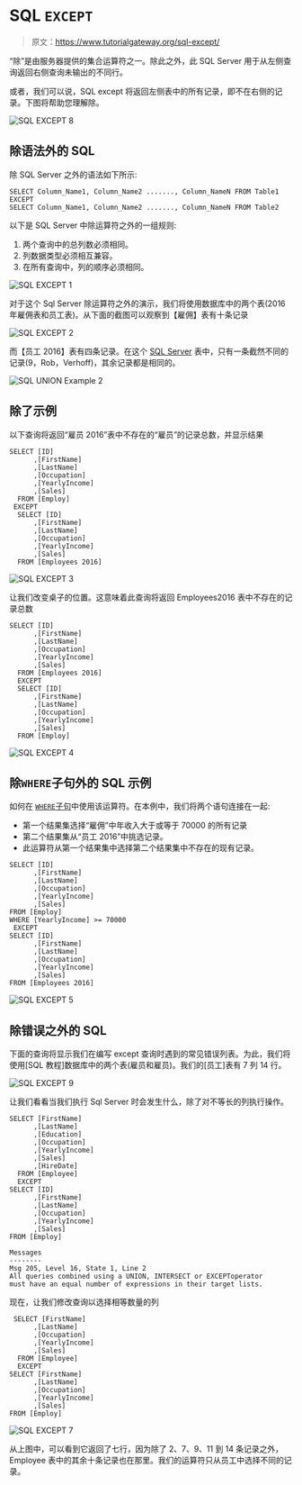 # SQL `EXCEPT`

> 原文：<https://www.tutorialgateway.org/sql-except/>

“除”是由服务器提供的集合运算符之一。除此之外，此 SQL Server 用于从左侧查询返回右侧查询未输出的不同行。

或者，我们可以说，SQL except 将返回左侧表中的所有记录，即不在右侧的记录。下图将帮助您理解除。

![SQL EXCEPT 8](img/b14818c1d64e2458cca88a5e273b9228.png)

## 除语法外的 SQL

除 SQL Server 之外的语法如下所示:

```
SELECT Column_Name1, Column_Name2 ......., Column_NameN FROM Table1
EXCEPT
SELECT Column_Name1, Column_Name2 ......., Column_NameN FROM Table2
```

以下是 SQL Server 中除运算符之外的一组规则:

1.  两个查询中的总列数必须相同。
2.  列数据类型必须相互兼容。
3.  在所有查询中，列的顺序必须相同。

![SQL EXCEPT 1](img/9e88b097df51ba081400cadb28c5eb1e.png)

对于这个 Sql Server 除运算符之外的演示，我们将使用数据库中的两个表(2016 年雇佣表和员工表)。从下面的截图可以观察到【雇佣】表有十条记录

![SQL EXCEPT 2](img/5e26d23b6254606e00990fa4122c1cbe.png)

而【员工 2016】表有四条记录。在这个 [SQL Server](https://www.tutorialgateway.org/sql/) 表中，只有一条截然不同的记录(9，Rob，Verhoff)，其余记录都是相同的。

![SQL UNION Example 2](img/e5c3e49440e6095ab67f5794da023bde.png)

## 除了示例

以下查询将返回“雇员 2016”表中不存在的“雇员”的记录总数，并显示结果

```
SELECT [ID]
      ,[FirstName]
      ,[LastName]
      ,[Occupation]
      ,[YearlyIncome]
      ,[Sales]
  FROM [Employ]
 EXCEPT
  SELECT [ID]
      ,[FirstName]
      ,[LastName]
      ,[Occupation]
      ,[YearlyIncome]
      ,[Sales]
  FROM [Employees 2016]
```

![SQL EXCEPT 3](img/0e3b08772dc9f9136583cb7e32fc23bc.png)

让我们改变桌子的位置。这意味着此查询将返回 Employees2016 表中不存在的记录总数

```
SELECT [ID]
      ,[FirstName]
      ,[LastName]
      ,[Occupation]
      ,[YearlyIncome]
      ,[Sales]
  FROM [Employees 2016]
  EXCEPT
  SELECT [ID]
      ,[FirstName]
      ,[LastName]
      ,[Occupation]
      ,[YearlyIncome]
      ,[Sales]
  FROM [Employ]

```

![SQL EXCEPT 4](img/981624954b282865f75b1ab2c83e174f.png)

## 除`WHERE`子句外的 SQL 示例

如何在 [`WHERE`子句](https://www.tutorialgateway.org/sql-where-clause/)中使用该运算符。在本例中，我们将两个语句连接在一起:

*   第一个结果集选择“雇佣”中年收入大于或等于 70000 的所有记录
*   第二个结果集从“员工 2016”中挑选记录。
*   此运算符从第一个结果集中选择第二个结果集中不存在的现有记录。

```
SELECT [ID]
      ,[FirstName]
      ,[LastName]
      ,[Occupation]
      ,[YearlyIncome]
      ,[Sales]
FROM [Employ]
WHERE [YearlyIncome] >= 70000
 EXCEPT
SELECT [ID]
      ,[FirstName]
      ,[LastName]
      ,[Occupation]
      ,[YearlyIncome]
      ,[Sales]
FROM [Employees 2016]
```

![SQL EXCEPT 5](img/e3d0bc22a8c57972dedd7b48c8788508.png)

## 除错误之外的 SQL

下面的查询将显示我们在编写 except 查询时遇到的常见错误列表。为此，我们将使用[SQL 教程]数据库中的两个表(雇员和雇员)。我们的[员工]表有 7 列 14 行。

![SQL EXCEPT 9](img/8e88d9a3f44b31e38c0fbd081d67faf8.png)

让我们看看当我们执行 Sql Server 时会发生什么，除了对不等长的列执行操作。

```
SELECT [FirstName]
      ,[LastName]
      ,[Education]
      ,[Occupation]
      ,[YearlyIncome]
      ,[Sales]
      ,[HireDate]
  FROM [Employee]
  EXCEPT
SELECT [ID]
      ,[FirstName]
      ,[LastName]
      ,[Occupation]
      ,[YearlyIncome]
      ,[Sales]
FROM [Employ]
```

```
Messages
--------
Msg 205, Level 16, State 1, Line 2
All queries combined using a UNION, INTERSECT or EXCEPToperator 
must have an equal number of expressions in their target lists.
```

现在，让我们修改查询以选择相等数量的列

```
 SELECT [FirstName]
      ,[LastName]
      ,[Occupation]
      ,[YearlyIncome]
      ,[Sales]
  FROM [Employee]
  EXCEPT
SELECT [FirstName]
      ,[LastName]
      ,[Occupation]
      ,[YearlyIncome]
      ,[Sales]
FROM [Employ]
```

![SQL EXCEPT 7](img/c8b4f17e7f44f3dd1c6bd8a39e38508c.png)

从上图中，可以看到它返回了七行，因为除了 2、7、9、11 到 14 条记录之外，Employee 表中的其余十条记录也在那里。我们的运算符只从员工中选择不同的记录。